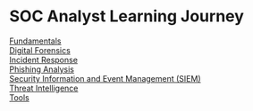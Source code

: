 # SOC Analyst Learning Journey

[Fundamentals](/fundamentals.md "Fundamentals")<br>
[Digital Forensics](/digital-forensics.md "Digital Forensics")<br>
[Incident Response](/incidet-response "Incident Response")<br>
[Phishing Analysis](/phishing-analysis "Phishing Analysis")<br>
[Security Information and Event Management (SIEM)](/siem "Security Information and Event Management (SIEM)")<br>
[Threat Intelligence](/threat-intelligence "Threat Intelligence")<br>
[Tools](/tools.md "Tools")<br>
